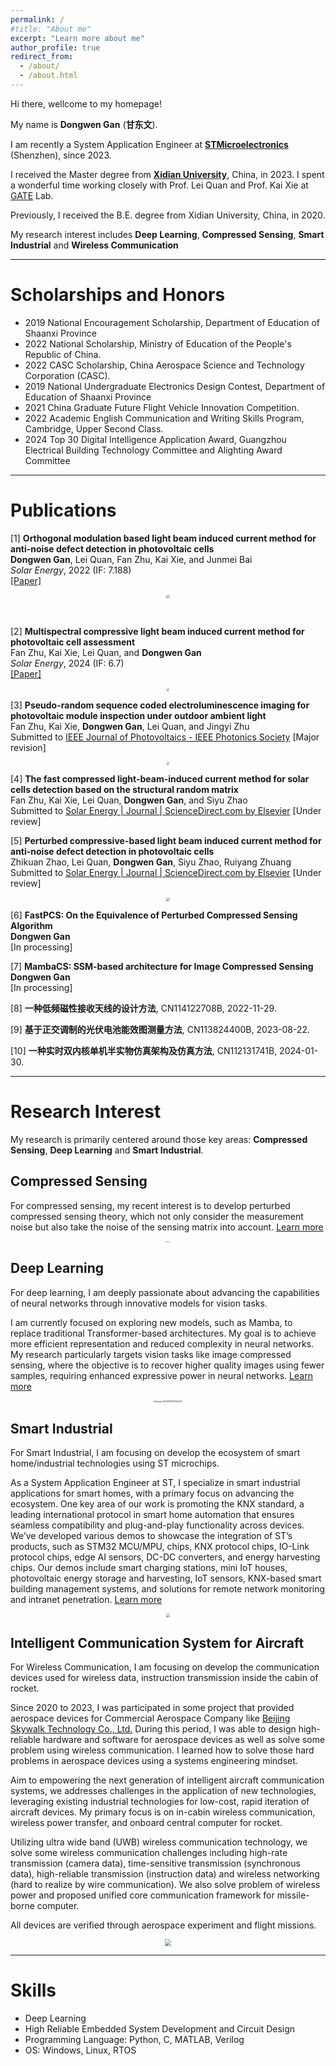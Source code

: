 ```yaml
---
permalink: /
#title: "About me"
excerpt: "Learn more about me"
author_profile: true
redirect_from: 
  - /about/
  - /about.html
---
```




Hi there, wellcome to my homepage!

My name is **Dongwen Gan** (**甘东文**).

I am recently a System Application Engineer at [**STMicroelectronics**](https://www.st.com/) (Shenzhen), since 2023.

I received the Master degree from [**Xidian University**](https://en.wikipedia.org/wiki/Xidian_University), China, in 2023. I spent a wonderful time working closely with Prof. Lei Quan and Prof. Kai Xie at [GATE](https://faculty.xidian.edu.cn/XK3/zh_CN/index.htm) Lab.

Previously, I received the B.E. degree from Xidian University, China, in 2020.

My research interest includes **Deep Learning**, **Compressed Sensing**, **Smart Industrial** and **Wireless Communication**



---



# Scholarships and Honors

* 2019 National Encouragement Scholarship, Department of Education of Shaanxi Province
* 2022 National Scholarship, Ministry of Education of the People's Republic of China.
* 2022 CASC Scholarship, China Aerospace Science and Technology Corporation (CASC).
* 2019 National Undergraduate Electronics Design Contest, Department of Education of Shaanxi Province
* 2021 China Graduate Future Flight Vehicle Innovation Competition.
* 2022 Academic English Communication and Writing Skills Program, Cambridge, Upper Second Class.
* 2024 Top 30 Digital Intelligence Application Award, Guangzhou Electrical Building Technology Committee and Alighting Award Committee



---



# Publications

[1] **Orthogonal modulation based light beam induced current method for anti-noise defect detection in photovoltaic cells**\
**Dongwen Gan**, Lei Quan, Fan Zhu, Kai Xie, and Junmei Bai\
_Solar Energy_, 2022 (IF: 7.188)\
[[Paper]](../files/1-s2.0-S0038092X22006089-main.pdf)

<p align="center">
    <img src="../images/OMLBIC.png" style="zoom: 33%;" />
</p>

​    

[2] **Multispectral compressive light beam induced current method for photovoltaic cell assessment**\
Fan Zhu, Kai Xie, Lei Quan, and **Dongwen Gan**\
_Solar Energy_, 2024 (IF: 6.7)\
[[Paper]](../files/1-s2.0-S0038092X24003165-main.pdf)

<p align="center">
    <img src="../images/MCLBIC.png" style="zoom: 30%;" />
</p>


[3] **Pseudo-random sequence coded electroluminescence imaging for photovoltaic module inspection under outdoor ambient light**\
Fan Zhu, Kai Xie, **Dongwen Gan**, Lei Quan, and Jingyi Zhu\
Submitted to [IEEE Journal of Photovoltaics - IEEE Photonics Society](https://ieeephotonics.org/publications/journal-of-photovoltaics/) [Major revision]

<p align="center">
    <img src="https://dwgan.top/PicGo/img/202409202010904.png" style="zoom:30%;" />
</p>

[4] **The fast compressed light-beam-induced current method for solar cells detection based on the structural random matrix**\
Fan Zhu, Kai Xie, Lei Quan, **Dongwen Gan**, and Siyu Zhao\
Submitted to [Solar Energy | Journal | ScienceDirect.com by Elsevier](https://www.sciencedirect.com/journal/solar-energy) [Under review]



[5] **Perturbed compressive-based light beam induced current method for anti-noise defect detection in photovoltaic cells**\
Zhikuan Zhao, Lei Quan, **Dongwen Gan**, Siyu Zhao, Ruiyang Zhuang\
Submitted to [Solar Energy | Journal | ScienceDirect.com by Elsevier](https://www.sciencedirect.com/journal/solar-energy) [Under review]

<p align="center">
    <img src="../images/PCSLBIC.png" style="zoom:40%;" />
</p>


[6] **FastPCS: On the Equivalence of Perturbed Compressed Sensing Algorithm**\
**Dongwen Gan**\
[In processing]



[7] **MambaCS: SSM-based architecture for Image Compressed Sensing**\
**Dongwen Gan**\
[In processing]





[8] **一种低频磁性接收天线的设计方法**, CN114122708B, 2022-11-29.

[9] **基于正交调制的光伏电池能效图测量方法**, CN113824400B, 2023-08-22.

[10] **一种实时双内核单机半实物仿真架构及仿真方法**, CN112131741B, 2024-01-30.



---



# Research Interest

My research is primarily centered around those key areas: **Compressed Sensing**, **Deep Learning** and **Smart Industrial**.

## Compressed Sensing

For compressed sensing, my recent interest is to develop perturbed compressed sensing theory, which not only consider the measurement noise but also take the noise of the sensing matrix into account. [Learn more](https://dwgan.top/blog/)

<p align="center">
	<img src="https://dwgan.top/PicGo/img/202408241751483.png" alt="Figures" style="zoom:12%;" />
</p>



## Deep Learning

For deep learning, I am deeply passionate about advancing the capabilities of neural networks through innovative models for vision tasks.

I am currently focused on exploring new models, such as Mamba, to replace traditional Transformer-based architectures. My goal is to achieve more efficient representation and reduced complexity in neural networks. My research particularly targets vision tasks like image compressed sensing, where the objective is to recover higher quality images using fewer samples, requiring enhanced expressive power in neural networks. [Learn more](https://dwgan.top/blog/)

<p align="center">
    <img src="https://dwgan.top/PicGo/img/202408171956304.png" alt="image-20240814213414447" style="zoom: 23%;" />
</p>






## Smart Industrial

For Smart Industrial, I am focusing on develop the ecosystem of smart home/industrial technologies using ST microchips.

As a System Application Engineer at ST, I specialize in smart industrial applications for smart homes, with a primary focus on advancing the ecosystem. One key area of our work is promoting the KNX standard, a leading international protocol in smart home automation that ensures seamless compatibility and plug-and-play functionality across devices. We’ve developed various demos to showcase the integration of ST’s products, such as STM32 MCU/MPU, chips, KNX protocol chips, IO-Link protocol chips, edge AI sensors, DC-DC converters, and energy harvesting chips. Our demos include smart charging stations, mini IoT houses, photovoltaic energy storage and harvesting, IoT sensors, KNX-based smart building management systems, and solutions for remote network monitoring and intranet penetration. [Learn more](https://dwgan.top/blog/)

<p align="center">
  <img src="https://dwgan.top/PicGo/img/202408142105445.jpeg" style="zoom: 33%;" />
</p>


## Intelligent Communication System for Aircraft

For Wireless Communication, I am focusing on develop the communication devices used for wireless data, instruction transmission inside the cabin of rocket.

Since 2020 to 2023, I was participated in some project that provided aerospace devices for Commercial Aerospace Company like [Beijing Skywalk Technology Co., Ltd.](http://www.spacetransportation.com.cn/) During this period, I was able to design high-reliable hardware and software for aerospace devices as well as solve some problem using wireless communication. I learned how to solve those hard problems in aerospace devices using a systems engineering mindset.

Aim to empowering the next generation of intelligent aircraft communication systems, we addresses challenges in the application of new technologies, leveraging existing industrial technologies for low-cost, rapid iteration of aircraft devices. My primary focus is on in-cabin wireless communication, wireless power transfer, and onboard central computer for rocket.

Utilizing ultra wide band (UWB) wireless communication technology, we solve some wireless communication challenges including high-rate transmission (camera data), time-sensitive transmission (synchronous data), high-reliable transmission (instruction data) and wireless networking (hard to realize by wire communication). We also solve problem of wireless power and proposed unified core communication framework for missile-borne computer.

All devices are verified through aerospace experiment and flight missions.

<p align="center">
  <img src="https://dwgan.top/PicGo/img/202409210116738.png" style="zoom: 65%;" />
</p>





---



Skills
======

* Deep Learning
* High Reliable Embedded System Development and Circuit Design
* Programming Language: Python, C, MATLAB, Verilog
* OS: Windows, Linux, RTOS
